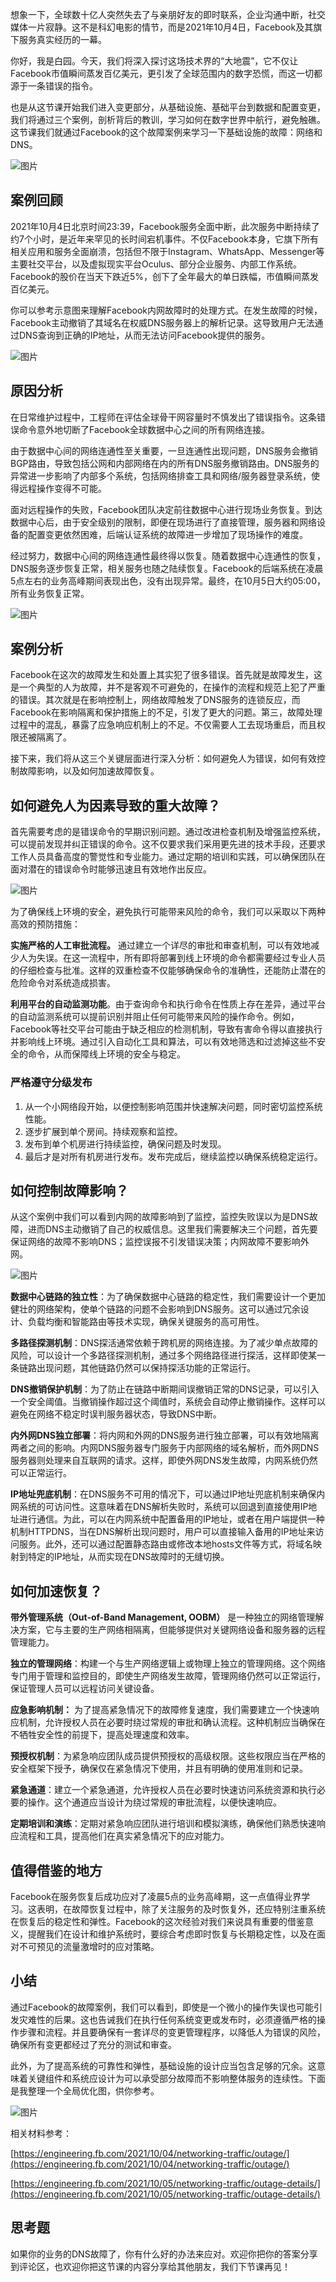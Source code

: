 想象一下，全球数十亿人突然失去了与亲朋好友的即时联系，企业沟通中断，社交媒体一片寂静。这不是科幻电影的情节，而是2021年10月4日，Facebook及其旗下服务真实经历的一幕。

你好，我是白园。今天，我们将深入探讨这场技术界的“大地震”，它不仅让Facebook市值瞬间蒸发百亿美元，更引发了全球范围内的数字恐慌，而这一切都源于一条错误的指令。

也是从这节课开始我们进入变更部分，从基础设施、基础平台到数据和配置变更，我们将通过三个案例，剖析背后的教训，学习如何在数字世界中航行，避免触礁。这节课我们就通过Facebook的这个故障案例来学习一下基础设施的故障：网络和DNS。

![图片](https://static001.geekbang.org/resource/image/b5/48/b5e5f74298edf45d97378e476a1f1848.png?wh=1932x1108)

## 案例回顾

2021年10月4日北京时间23:39，Facebook服务全面中断，此次服务中断持续了约7个小时，是近年来罕见的长时间宕机事件。不仅Facebook本身，它旗下所有相关应用和服务全面崩溃，包括但不限于Instagram、WhatsApp、Messenger等主要社交平台，以及虚拟现实平台Oculus、部分企业服务、内部工作系统。Facebook的股价在当天下跌近5%，创下了全年最大的单日跌幅，市值瞬间蒸发百亿美元。

你可以参考示意图来理解Facebook内网故障时的处理方式。在发生故障的时候，Facebook主动撤销了其域名在权威DNS服务器上的解析记录。这导致用户无法通过DNS查询到正确的IP地址，从而无法访问Facebook提供的服务。

![图片](https://static001.geekbang.org/resource/image/6d/99/6df96ce2e3e83393f2070c0ce31fb199.png?wh=2636x842)

## 原因分析

在日常维护过程中，工程师在评估全球骨干网容量时不慎发出了错误指令。这条错误命令意外地切断了Facebook全球数据中心之间的所有网络连接。

由于数据中心间的网络连通性至关重要，一旦连通性出现问题，DNS服务会撤销BGP路由，导致包括公网和内部网络在内的所有DNS服务撤销路由。DNS服务的异常进一步影响了内部多个系统，包括网络排查工具和网络/服务器登录系统，使得远程操作变得不可能。

面对远程操作的失败，Facebook团队决定前往数据中心进行现场业务恢复。到达数据中心后，由于安全级别的限制，即便在现场进行了直接管理，服务器和网络设备的配置变更依然困难，后端认证系统的故障进一步增加了现场操作的难度。

经过努力，数据中心间的网络连通性最终得以恢复。随着数据中心连通性的恢复，DNS服务逐步恢复正常，相关服务也随之陆续恢复。Facebook的后端系统在凌晨5点左右的业务高峰期间表现出色，没有出现异常。最终，在10月5日大约05:00，所有业务恢复正常。

![图片](https://static001.geekbang.org/resource/image/82/f1/823d33ca7fd1d0b07617f77f7aba21f1.png?wh=2706x764)

## 案例分析

Facebook在这次的故障发生和处置上其实犯了很多错误。首先就是故障发生，这是一个典型的人为故障，并不是客观不可避免的，在操作的流程和规范上犯了严重的错误。其次就是在影响控制上，网络故障触发了DNS服务的连锁反应，而Facebook在影响隔离和保护措施上的不足，引发了更大的问题。第三，故障处理过程中的混乱，暴露了应急响应机制上的不足。不仅需要人工去现场重启，而且权限还被隔离了。

接下来，我们将从这三个关键层面进行深入分析：如何避免人为错误，如何有效控制故障影响，以及如何加速故障恢复。

## 如何避免人为因素导致的重大故障？

首先需要考虑的是错误命令的早期识别问题。通过改进检查机制及增强监控系统，可以提前发现并纠正错误的命令。这不仅要求我们采用更先进的技术手段，还要求工作人员具备高度的警觉性和专业能力。通过定期的培训和实践，可以确保团队在面对潜在的错误命令时能够迅速且有效地作出反应。

![图片](https://static001.geekbang.org/resource/image/aa/08/aa82313a9063bbd13a2d4e66d22fb408.png?wh=2242x1324)

为了确保线上环境的安全，避免执行可能带来风险的命令，我们可以采取以下两种高效的预防措施：

**实施严格的人工审批流程。** 通过建立一个详尽的审批和审查机制，可以有效地减少人为失误。在这一流程中，所有即将部署到线上环境的命令都需要经过专业人员的仔细检查与批准。这样的双重检查不仅能够确保命令的准确性，还能防止潜在的危险命令对系统造成损害。

**利用平台的自动监测功能**。由于查询命令和执行命令在性质上存在差异，通过平台的自动监测系统可以提前识别并阻止任何可能带来风险的操作命令。例如，Facebook等社交平台可能由于缺乏相应的检测机制，导致有害命令得以直接执行并影响线上环境。通过引入自动化工具和算法，可以有效地筛选和过滤掉这些不安全的命令，从而保障线上环境的安全与稳定。

### **严格遵守分级发布**

1. 从一个小网络段开始，以便控制影响范围并快速解决问题，同时密切监控系统性能。
2. 逐步扩展到单个房间。持续观察和监控。
3. 发布到单个机房进行持续监控，确保问题及时发现。
4. 最后才是对所有机房进行发布。发布完成后，继续监控以确保系统稳定运行。

## **如何控制故障影响？**

从这个案例中我们可以看到内网的故障影响到了监控，监控失败误以为是DNS故障，进而DNS主动撤销了自己的权威信息。这里我们需要解决三个问题，首先要保证网络的故障不影响DNS；监控误报不引发错误决策；内网故障不要影响外网。

![图片](https://static001.geekbang.org/resource/image/53/4e/53647c8dc7bda08b3740c0f3f9a5444e.png?wh=2010x432)

**数据中心链路的独立性**：为了确保数据中心链路的稳定性，我们需要设计一个更加健壮的网络架构，使单个链路的问题不会影响到DNS服务。这可以通过冗余设计、负载均衡和智能路由等技术实现，确保关键服务的高可用性。

**多路径探测机制**：DNS探活通常依赖于跨机房的网络连接。为了减少单点故障的风险，可以设计一个多路径探测机制，通过多个网络路径进行探活，这样即使某一条链路出现问题，其他链路仍然可以保持探活功能的正常运行。

**DNS撤销保护机制**：为了防止在链路中断期间误撤销正常的DNS记录，可以引入一个安全阈值。当撤销操作超过这个阈值时，系统会自动停止撤销操作。这样可以避免在网络不稳定时误判服务器状态，导致DNS中断。

**内外网DNS独立部署**：将内网和外网的DNS服务进行独立部署，可以有效地隔离两者之间的影响。内网DNS服务器专门服务于内部网络的域名解析，而外网DNS服务器则处理来自互联网的请求。这样，即使外网DNS发生故障，内网系统仍然可以正常运行。

**IP地址兜底机制**：在DNS服务不可用的情况下，可以通过IP地址兜底机制来确保内网系统的可访问性。这意味着在DNS解析失败时，系统可以回退到直接使用IP地址进行通信。为此，可以在内网系统中配置备用的IP地址，或者在用户端提供一种机制HTTPDNS，当在DNS解析出现问题时，用户可以直接输入备用的IP地址来访问服务。此外，还可以通过配置静态路由或修改本地hosts文件等方式，将域名映射到特定的IP地址，从而实现在DNS故障时的无缝切换。

## **如何加速恢复？**

**带外管理系统（Out-of-Band Management, OOBM）** 是一种独立的网络管理解决方案，它与主要的生产网络相隔离，但能够提供对关键网络设备和服务器的远程管理能力。

**独立的管理网络**：构建一个与生产网络逻辑上或物理上独立的管理网络。这个网络专门用于管理和监控目的，即使生产网络发生故障，管理网络仍然可以正常运行，保证管理人员可以远程访问关键设备。

**应急影响机制：** 为了提高紧急情况下的故障修复速度，我们需要建立一个快速响应机制，允许授权人员在必要时绕过常规的审批和确认流程。这种机制应当确保在不牺牲安全性的前提下，提高处理速度和效率。

**预授权机制**：为紧急响应团队成员提供预授权的高级权限。这些权限应当在严格的安全框架下授予，确保仅在紧急情况下使用，并且有明确的使用准则和记录。

**紧急通道**：建立一个紧急通道，允许授权人员在必要时快速访问系统资源和执行必要的操作。这个通道应当设计为绕过常规的审批流程，以便快速响应。

**定期培训和演练**：定期对紧急响应团队进行培训和模拟演练，确保他们熟悉快速响应流程和工具，提高他们在真实紧急情况下的应对能力。

## 值得借鉴的地方

Facebook在服务恢复后成功应对了凌晨5点的业务高峰期，这一点值得业界学习。这表明，在故障恢复过程中，除了关注服务的及时恢复外，还应特别注重系统在恢复后的稳定性和弹性。Facebook的这次经验对我们来说具有重要的借鉴意义，提醒我们在设计和维护系统时，要综合考虑即时恢复与长期稳定性，以及在面对不可预见的流量激增时的应对策略。

## 小结

通过Facebook的故障案例，我们可以看到，即使是一个微小的操作失误也可能引发灾难性的后果。这也告诫我们在执行任何系统变更或发布时，必须遵循严格的操作步骤和流程。并且要确保有一套详尽的变更管理程序，以降低人为错误的风险，确保所有变更都经过了充分的测试和审查。

此外，为了提高系统的可靠性和弹性，基础设施的设计应当包含足够的冗余。这意味着关键组件和系统应设计为可以承受部分故障而不影响整体服务的连续性。下面是我整理一个全局优化图，供你参考。

![图片](https://static001.geekbang.org/resource/image/78/ed/7866ab0daf2267306ec93e3e721f4aed.png?wh=2706x998)

相关材料参考：

[https://engineering.fb.com/2021/10/04/networking-traffic/outage/](https://engineering.fb.com/2021/10/04/networking-traffic/outage/)

[https://engineering.fb.com/2021/10/05/networking-traffic/outage-details/](https://engineering.fb.com/2021/10/05/networking-traffic/outage-details/)

## 思考题

如果你的业务的DNS故障了，你有什么好的办法来应对。欢迎你把你的答案分享到评论区，也欢迎你把这节课的内容分享给其他朋友，我们下节课再见！